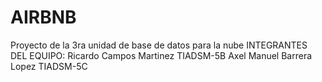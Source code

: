 # AIRBNB
Proyecto de la 3ra unidad de base de datos para la nube
INTEGRANTES DEL EQUIPO:
Ricardo Campos Martinez TIADSM-5B
Axel Manuel Barrera Lopez TIADSM-5C
